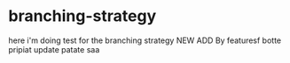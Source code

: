 # branching-strategy
here i'm doing test for the branching strategy
NEW ADD By featuresf
botte
pripiat
update patate
saa
